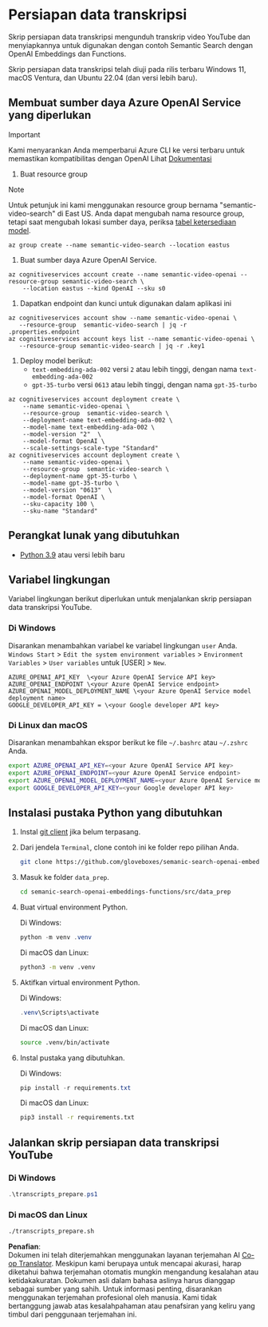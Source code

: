 <!--
CO_OP_TRANSLATOR_METADATA:
{
  "original_hash": "0d69f2d5814a698d3de5d0235940b5ae",
  "translation_date": "2025-07-09T13:11:36+00:00",
  "source_file": "08-building-search-applications/scripts/README.md",
  "language_code": "id"
}
-->
# Persiapan data transkripsi

Skrip persiapan data transkripsi mengunduh transkrip video YouTube dan menyiapkannya untuk digunakan dengan contoh Semantic Search dengan OpenAI Embeddings dan Functions.

Skrip persiapan data transkripsi telah diuji pada rilis terbaru Windows 11, macOS Ventura, dan Ubuntu 22.04 (dan versi lebih baru).

## Membuat sumber daya Azure OpenAI Service yang diperlukan

> [!IMPORTANT]
> Kami menyarankan Anda memperbarui Azure CLI ke versi terbaru untuk memastikan kompatibilitas dengan OpenAI
> Lihat [Dokumentasi](https://learn.microsoft.com/cli/azure/update-azure-cli?WT.mc_id=academic-105485-koreyst)

1. Buat resource group

> [!NOTE]
> Untuk petunjuk ini kami menggunakan resource group bernama "semantic-video-search" di East US.
> Anda dapat mengubah nama resource group, tetapi saat mengubah lokasi sumber daya, 
> periksa [tabel ketersediaan model](https://aka.ms/oai/models?WT.mc_id=academic-105485-koreyst).

```console
az group create --name semantic-video-search --location eastus
```

1. Buat sumber daya Azure OpenAI Service.

```console
az cognitiveservices account create --name semantic-video-openai --resource-group semantic-video-search \
    --location eastus --kind OpenAI --sku s0
```

1. Dapatkan endpoint dan kunci untuk digunakan dalam aplikasi ini

```console
az cognitiveservices account show --name semantic-video-openai \
   --resource-group  semantic-video-search | jq -r .properties.endpoint
az cognitiveservices account keys list --name semantic-video-openai \
   --resource-group semantic-video-search | jq -r .key1
```

1. Deploy model berikut:
   - `text-embedding-ada-002` versi `2` atau lebih tinggi, dengan nama `text-embedding-ada-002`
   - `gpt-35-turbo` versi `0613` atau lebih tinggi, dengan nama `gpt-35-turbo`

```console
az cognitiveservices account deployment create \
    --name semantic-video-openai \
    --resource-group  semantic-video-search \
    --deployment-name text-embedding-ada-002 \
    --model-name text-embedding-ada-002 \
    --model-version "2"  \
    --model-format OpenAI \
    --scale-settings-scale-type "Standard"
az cognitiveservices account deployment create \
    --name semantic-video-openai \
    --resource-group  semantic-video-search \
    --deployment-name gpt-35-turbo \
    --model-name gpt-35-turbo \
    --model-version "0613"  \
    --model-format OpenAI \
    --sku-capacity 100 \
    --sku-name "Standard"
```

## Perangkat lunak yang dibutuhkan

- [Python 3.9](https://www.python.org/downloads/?WT.mc_id=academic-105485-koreyst) atau versi lebih baru

## Variabel lingkungan

Variabel lingkungan berikut diperlukan untuk menjalankan skrip persiapan data transkripsi YouTube.

### Di Windows

Disarankan menambahkan variabel ke variabel lingkungan `user` Anda.
`Windows Start` > `Edit the system environment variables` > `Environment Variables` > `User variables` untuk [USER] > `New`.

```text
AZURE_OPENAI_API_KEY  \<your Azure OpenAI Service API key>
AZURE_OPENAI_ENDPOINT \<your Azure OpenAI Service endpoint>
AZURE_OPENAI_MODEL_DEPLOYMENT_NAME \<your Azure OpenAI Service model deployment name>
GOOGLE_DEVELOPER_API_KEY = \<your Google developer API key>
```



### Di Linux dan macOS

Disarankan menambahkan ekspor berikut ke file `~/.bashrc` atau `~/.zshrc` Anda.

```bash
export AZURE_OPENAI_API_KEY=<your Azure OpenAI Service API key>
export AZURE_OPENAI_ENDPOINT=<your Azure OpenAI Service endpoint>
export AZURE_OPENAI_MODEL_DEPLOYMENT_NAME=<your Azure OpenAI Service model deployment name>
export GOOGLE_DEVELOPER_API_KEY=<your Google developer API key>
```

## Instalasi pustaka Python yang dibutuhkan

1. Instal [git client](https://git-scm.com/downloads?WT.mc_id=academic-105485-koreyst) jika belum terpasang.
1. Dari jendela `Terminal`, clone contoh ini ke folder repo pilihan Anda.

    ```bash
    git clone https://github.com/gloveboxes/semanic-search-openai-embeddings-functions.git
    ```

1. Masuk ke folder `data_prep`.

   ```bash
   cd semanic-search-openai-embeddings-functions/src/data_prep
   ```

1. Buat virtual environment Python.

    Di Windows:

    ```powershell
    python -m venv .venv
    ```

    Di macOS dan Linux:

    ```bash
    python3 -m venv .venv
    ```

1. Aktifkan virtual environment Python.

   Di Windows:

   ```powershell
   .venv\Scripts\activate
   ```

   Di macOS dan Linux:

   ```bash
   source .venv/bin/activate
   ```

1. Instal pustaka yang dibutuhkan.

   Di Windows:

   ```powershell
   pip install -r requirements.txt
   ```

   Di macOS dan Linux:

   ```bash
   pip3 install -r requirements.txt
   ```

## Jalankan skrip persiapan data transkripsi YouTube

### Di Windows

```powershell
.\transcripts_prepare.ps1
```

### Di macOS dan Linux

```bash
./transcripts_prepare.sh
```

**Penafian**:  
Dokumen ini telah diterjemahkan menggunakan layanan terjemahan AI [Co-op Translator](https://github.com/Azure/co-op-translator). Meskipun kami berupaya untuk mencapai akurasi, harap diketahui bahwa terjemahan otomatis mungkin mengandung kesalahan atau ketidakakuratan. Dokumen asli dalam bahasa aslinya harus dianggap sebagai sumber yang sahih. Untuk informasi penting, disarankan menggunakan terjemahan profesional oleh manusia. Kami tidak bertanggung jawab atas kesalahpahaman atau penafsiran yang keliru yang timbul dari penggunaan terjemahan ini.